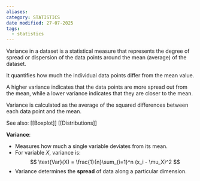 ```yaml
---
aliases: 
category: STATISTICS
date modified: 27-07-2025
tags:
  - statistics
---
```

Variance in a dataset is a statistical measure that represents the degree of spread or dispersion of the data points around the mean (average) of the dataset. 

It quantifies how much the individual data points differ from the mean value. 

A higher variance indicates that the data points are more spread out from the mean, while a lower variance indicates that they are closer to the mean. 

Variance is calculated as the average of the squared differences between each data point and the mean.

See also:
[[Boxplot]]
[[Distributions]]

**Variance**:
- Measures how much a single variable deviates from its mean.
- For variable $X$, variance is: 
$$
\text{Var}(X) = \frac{1}{n}\sum_{i=1}^n (x_i - \mu_X)^2
$$
- Variance determines the **spread** of data along a particular dimension.